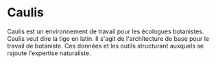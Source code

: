 # Caulis
Caulis est un environnement de travail pour les écologues botanistes.  
Caulis veut dire la tige en latin. Il s'agit de l'architecture de base pour le travail de botaniste. Ces données et les outils structurant auxquels se rajoute l'expertise naturaliste.
